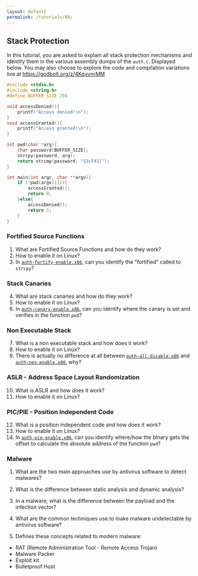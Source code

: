 ```yaml
---
layout: default
permalink: /tutorials/08/
---
```


## Stack Protection

In this tutorial, you are asked to explain all stack protection mechanisms and identify them in the various assembly dumps of the `auth.c`. Displayed below. You may also choose to explore the code and compilation variations live at https://godbolt.org/z/4KqvvnrMM

```c
#include <stdio.h>
#include <string.h>
#define BUFFER_SIZE 256 

void accessDenied(){
    printf("Access denied!\n");
}
void accessGranted(){
    printf("Access granted!\n");
}

int pwd(char *arg){
    char password[BUFFER_SIZE]; 
    strcpy(password, arg);
    return strcmp(password, "S3cF41l");
}

int main(int argc, char **argv){
    if (!pwd(argv[1])){
        accessGranted();
        return 0;
    }else{
        accessDenied();
        return 1; 
    }
}
```

### Fortified Source Functions

1. What are Fortified Source Functions and how do they work? 
2. How to enable it on Linux? 
3. In [`auth-fortify-enable.x86`](./demo/auth-fortify-enable.x86), can you identify the "fortified" called to `strcpy`? 

### Stack Canaries

4. What are stack canaries and how do they work? 
5. How to enable it on Linux? 
6. In [`auth-canary-enable.x86`](./demo/auth-canary-enable.x86), can you identify where the canary is set and verifies in the function `pwd`?

### Non Executable Stack

7. What is a non executable stack and how does it work? 
8. How to enable it on Linux? 
9. There is actually no difference at all between [`auth-all-disable.x86`](./demo/auth-all-disable.x86) and [`auth-nex-enable.x86`](./demo/auth-nex-enable.x86), why?

### ASLR - Address Space Layout Randomization
    
10. What is ASLR and how does it work? 
11. How to enable it on Linux? 

### PIC/PIE - Position Independent Code

12. What is a position independent code and how does it work?
13. How to enable it on Linux?
14. In [`auth-pie-enable.x86`](./demo/auth-pie-enable.x86), can you identify where/how the binary gets the offset to calculate the absolute address of the function `pwd`?

### Malware

1. What are the two main approaches use by antivirus software to detect malwares? 

2. What is the difference between static analysis and dynamic analysis? 

3. In a malware, what is the difference between the payload and the infection vector?

4. What are the common techniques use to make malware undetectable by antivirus software?

5. Defines these concepts related to modern malware:

- RAT (Remote Administration Tool - Remote Access Trojan)
- Malware Packer
- Exploit kit
- Bulletproof Host

